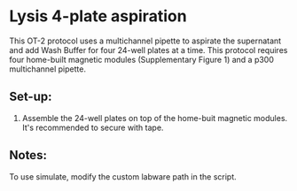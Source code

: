 # Lysis 4-plate aspiration

This OT-2 protocol uses a multichannel pipette to aspirate the supernatant and add Wash Buffer for four 24-well plates at a time. This protocol requires four home-built magnetic modules (Supplementary Figure 1) and a p300 multichannel pipette.  

## Set-up:
1. Assemble the 24-well plates on top of the home-buit magnetic modules. It's recommended to secure with tape. 

## Notes:

To use simulate, modify the custom labware path in the script. 
